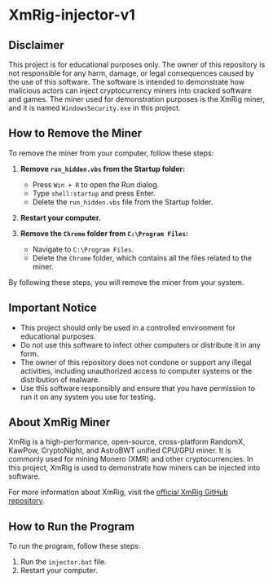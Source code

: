 # XmRig-injector-v1

## Disclaimer
This project is for educational purposes only. The owner of this repository is not responsible for any harm, damage, or legal consequences caused by the use of this software. The software is intended to demonstrate how malicious actors can inject cryptocurrency miners into cracked software and games. The miner used for demonstration purposes is the XmRig miner, and it is named `WindowsSecurity.exe` in this project.

## How to Remove the Miner
To remove the miner from your computer, follow these steps:

1. **Remove `run_hidden.vbs` from the Startup folder:**
   - Press `Win + R` to open the Run dialog.
   - Type `shell:startup` and press Enter.
   - Delete the `run_hidden.vbs` file from the Startup folder.

2. **Restart your computer.**

3. **Remove the `Chrome` folder from `C:\Program Files`:**
   - Navigate to `C:\Program Files`.
   - Delete the `Chrome` folder, which contains all the files related to the miner.

By following these steps, you will remove the miner from your system.

## Important Notice
- This project should only be used in a controlled environment for educational purposes.
- Do not use this software to infect other computers or distribute it in any form.
- The owner of this repository does not condone or support any illegal activities, including unauthorized access to computer systems or the distribution of malware.
- Use this software responsibly and ensure that you have permission to run it on any system you use for testing.

## About XmRig Miner
XmRig is a high-performance, open-source, cross-platform RandomX, KawPow, CryptoNight, and AstroBWT unified CPU/GPU miner. It is commonly used for mining Monero (XMR) and other cryptocurrencies. In this project, XmRig is used to demonstrate how miners can be injected into software.

For more information about XmRig, visit the [official XmRig GitHub repository](https://github.com/xmrig/xmrig).
 
## How to Run the Program
To run the program, follow these steps:

1. Run the `injector.bat` file.
2. Restart your computer.